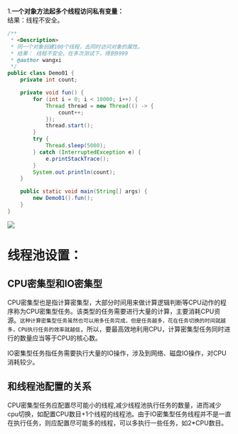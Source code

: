 1.**一个对象方法起多个线程访问私有变量：**  
结果：线程不安全。
```java
/**
 * <Description>
 * 同一个对象创建100个线程，去同时访问对象的属性。
 * 结果： 线程不安全。在多次测试下，得到9999
 * @author wangxi
 */
public class Demo01 {
    private int count;

    private void fun() {
        for (int i = 0; i < 10000; i++) {
            Thread thread = new Thread(() -> {
                count++;
            });
            thread.start();
        }
        try {
            Thread.sleep(5000);
        } catch (InterruptedException e) {
            e.printStackTrace();
        }
        System.out.println(count);
    }

    public static void main(String[] args) {
        new Demo01().fun();
    }
}
```
<img src="../imgs/unsafe_demo01.png"/>

# 线程池设置：
## CPU密集型和IO密集型
CPU密集型也是指计算密集型，大部分时间用来做计算逻辑判断等CPU动作的程序称为CPU密集型任务。该类型的任务需要进行大量的计算，主要消耗CPU资源。```这种计算密集型任务虽然也可以用多任务完成，但是任务越多，花在任务切换的时间就越多，CPU执行任务的效率就越低```，所以，要最高效地利用CPU，计算密集型任务同时进行的数量应当等于CPU的核心数。

IO密集型任务指任务需要执行大量的IO操作，涉及到网络、磁盘IO操作，对CPU消耗较少。

## 和线程池配置的关系
CPU密集型任务应配置尽可能小的线程,减少线程池执行任务的数量，进而减少cpu切换，如配置CPU数目+1个线程的线程池。由于IO密集型任务线程并不是一直在执行任务，则应配置尽可能多的线程，可以多执行一些任务，如2*CPU数目。



